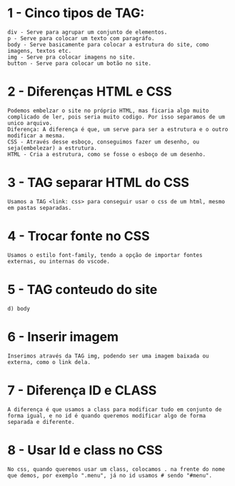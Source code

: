 # 1 - Cinco tipos de TAG:
    div - Serve para agrupar um conjunto de elementos.
    p - Serve para colocar um texto com paragráfo.
    body - Serve basicamente para colocar a estrutura do site, como imagens, textos etc.
    img - Serve pra colocar imagens no site.
    button - Serve para colocar um botão no site.

# 2 - Diferenças HTML e CSS
    Podemos embelzar o site no próprio HTML, mas ficaria algo muito complicado de ler, pois seria muito codigo. Por isso separamos de um unico arquivo.
    Diferença: A diferença é que, um serve para ser a estrutura e o outro modificar a mesma.
    CSS - Através desse esboço, conseguimos fazer um desenho, ou seja(embelezar) a estrutura.
    HTML - Cria a estrutura, como se fosse o esboço de um desenho.

# 3 - TAG separar HTML do CSS
    Usamos a TAG <link: css> para conseguir usar o css de um html, mesmo em pastas separadas.

# 4 - Trocar fonte no CSS
    Usamos o estilo font-family, tendo a opção de importar fontes externas, ou internas do vscode.

# 5 - TAG conteudo do site
    d) body

# 6 - Inserir imagem
    Inserimos através da TAG img, podendo ser uma imagem baixada ou externa, como o link dela.

# 7 - Diferença ID e CLASS
    A diferença é que usamos a class para modificar tudo em conjunto de forma igual, e no id é quando queremos modificar algo de forma separada e diferente.

# 8 - Usar Id e class no CSS
    No css, quando queremos usar um class, colocamos . na frente do nome que demos, por exemplo ".menu", já no id usamos # sendo "#menu".